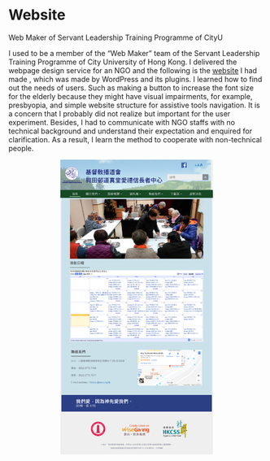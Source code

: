 # Website
Web Maker of Servant Leadership Training Programme of CityU

I used to be a member of the “Web Maker” team of the Servant Leadership Training Programme of City University of Hong Kong. I delivered the webpage design service for an NGO and the following is the [website](http://efcchtalec.org.hk/) I had made , which was made by WordPress and its plugins. I learned how to find out the needs of users. Such as making a button to increase the font size for the elderly because they might have visual impairments, for example, presbyopia, and simple website structure for assistive tools navigation. It is a concern that I probably did not realize but important for the user experiment. Besides, I had to communicate with NGO staffs with no technical background and understand their expectation and enquired for clarification. As a result, I learn the method to cooperate with non-technical people.

<p align="center">
  <img src="images/websiteNGO.png" width="300">
</p>

